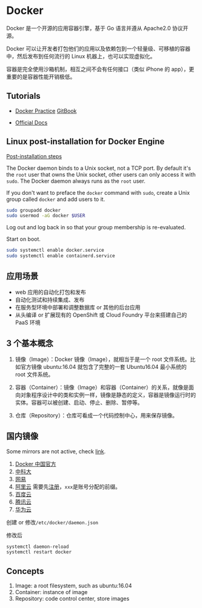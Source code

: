 # Docker

Docker 是一个开源的应用容器引擎，基于 Go 语言并遵从 Apache2.0 协议开源。

Docker 可以让开发者打包他们的应用以及依赖包到一个轻量级、可移植的容器中，然后发布到任何流行的 Linux 机器上，也可以实现虚拟化。

容器是完全使用沙箱机制，相互之间不会有任何接口（类似 iPhone 的 app），更重要的是容器性能开销极低。

## Tutorials

- [Docker Practice](https://github.com/yeasy/docker_practice)
  [GitBook](https://yeasy.gitbook.io/docker_practice/)

- [Official Docs](https://docs.docker.com/)

## Linux post-installation for Docker Engine

[Post-installation steps](https://docs.docker.com/engine/install/linux-postinstall/#manage-docker-as-a-non-root-user)

The Docker daemon binds to a Unix socket, not a TCP port. By default it's the
`root` user that owns the Unix socket, other users can only access it with
`sudo`. The Docker daemon always runs as the `root` user.

If you don't want to preface the `docker` command with `sudo`, create a Unix
group called `docker` and add users to it.

```sh
sudo groupadd docker
sudo usermod -aG docker $USER
```

Log out and log back in so that your group membership is re-evaluated.

Start on boot.

```sh
sudo systemctl enable docker.service
sudo systemctl enable containerd.service
```

## 应用场景

- web 应用的自动化打包和发布
- 自动化测试和持续集成、发布
- 在服务型环境中部署和调整数据库 or 其他的后台应用
- 从头编译 or 扩展现有的 OpenShift 或 Cloud Foundry 平台来搭建自己的 PaaS 环境

## 3 个基本概念

1. 镜像（Image）：Docker 镜像（Image），就相当于是一个 root 文件系统。比如官方镜像 ubuntu:16.04 就包含了完整的一套 Ubuntu16.04 最小系统的 root 文件系统。

2. 容器（Container）：镜像（Image）和容器（Container）的关系，就像是面向对象程序设计中的类和实例一样，镜像是静态的定义，容器是镜像运行时的实体。容器可以被创建、启动、停止、删除、暂停等。

3. 仓库（Repository）：仓库可看成一个代码控制中心，用来保存镜像。

## 国内镜像

Some mirrors are not active, check [link](https://gist.github.com/y0ngb1n/7e8f16af3242c7815e7ca2f0833d3ea6).

1. [Docker 中国官方](https://registry.docker-cn.com)
2. [中科大](https://docker.mirrors.ustc.edu.cn)
3. [网易](https://hub-mirror.c.163.com)
4. [阿里云](https://<xxx>.mirror.aliyuncs.com)
   需要先[注册](https://registry.cn-hangzhou.aliyuncs.com)，`xxx`是账号分配的前缀。
5. [百度云](https://mirror.baidubce.com)
6. [腾讯云](https://mirror.ccs.tencentyun.com)
7. [华为云](https://05f073ad3c0010ea0f4bc00b7105ec20.mirror.swr.myhuaweicloud.com)

创建 or 修改`/etc/docker/daemon.json`

修改后

```sh
systemctl daemon-reload
systemctl restart docker
```

## Concepts

1. Image: a root filesystem, such as ubuntu:16.04
2. Container: instance of image
3. Repository: code control center, store images
